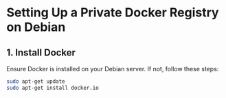 # Setting Up a Private Docker Registry on Debian

## 1. Install Docker

Ensure Docker is installed on your Debian server. If not, follow these steps:

```bash
sudo apt-get update
sudo apt-get install docker.io
```
